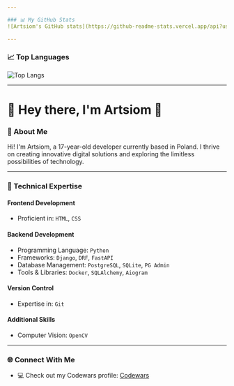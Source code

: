 ```yaml
---

### 📊 My GitHub Stats
![Artsiom's GitHub stats](https://github-readme-stats.vercel.app/api?username=mirai-prog&show_icons=true&theme=radical)

---
```


### 📈 Top Languages
![Top Langs](https://github-readme-stats.vercel.app/api/top-langs/?username=mirai-prog&layout=compact&theme=radical)

---
# 🌟 Hey there, I'm Artsiom 👋

### 🚀 About Me
Hi! I'm Artsiom, a 17-year-old developer currently based in Poland. I thrive on creating innovative digital solutions and exploring the limitless possibilities of technology.

---

### 🧰 Technical Expertise

#### **Frontend Development**
- Proficient in: `HTML`, `CSS`

#### **Backend Development**
- Programming Language: `Python`
- Frameworks: `Django`, `DRF`, `FastAPI`
- Database Management: `PostgreSQL`, `SQLite`, `PG Admin`
- Tools & Libraries: `Docker`, `SQLAlchemy`, `Aiogram`

#### **Version Control**
- Expertise in: `Git`

#### **Additional Skills**
- Computer Vision: `OpenCV`

---

### 🌐 Connect With Me
- 💻 Check out my Codewars profile: [Codewars](https://www.codewars.com/users/pankkkkou)

